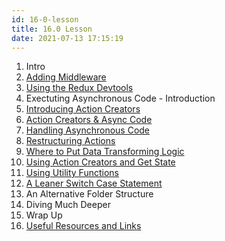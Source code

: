 ```yaml
---
id: 16-0-lesson
title: 16.0 Lesson
date: 2021-07-13 17:15:19
---
```


1. Intro
2. [Adding Middleware](16-2-adding-middleware)
3. [Using the Redux Devtools](16-3-using-redux-devtools)
4. Exectuting Asynchronous Code - Introduction
5. [Introducing Action Creators](16-5-Introducing-action-creators)
6. [Action Creators & Async Code](16-6-action-creators-and-async-code)
7. [Handling Asynchronous Code](16-7-handling-asynchronous-code)
8. [Restructuring Actions](16-8-restructuring-actions)
9. [Where to Put Data Transforming Logic](16-9-where-to-put-data-transforming-logic)
10. [Using Action Creators and Get State](16-10-using-action-creators-and-get-state)
11. [Using Utility Functions](16-11-using-utility-functions)
12. [A Leaner Switch Case Statement](16-12-linear-switch-case-statement)
13. An Alternative Folder Structure
14. Diving Much Deeper
15. Wrap Up
16. [Useful Resources and Links](16-16-useful-resources-and-links)
